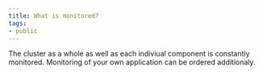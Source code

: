 ```yaml
---
title: What is monitored?
tags:
- public
---
```

The cluster as a whole as well as each indiviual component is constantly monitored. Monitoring of your own application can be ordered additionaly.
